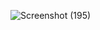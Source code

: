 ![Screenshot (195)](https://github.com/user-attachments/assets/f05dfb02-5fd0-4116-8a57-ae0e8e6b3dea)
